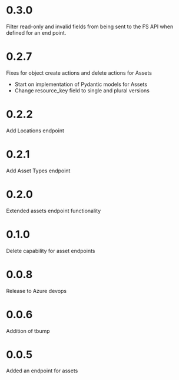 # 0.3.0

Filter read-only and invalid fields from being sent to the FS API when defined for an end point.

# 0.2.7

Fixes for object create actions and delete actions for Assets

- Start on implementation of Pydantic models for Assets
- Change resource_key field to single and plural versions

# 0.2.2

Add Locations endpoint

# 0.2.1

Add Asset Types endpoint

# 0.2.0

Extended assets endpoint functionality

# 0.1.0

Delete capability for asset endpoints

# 0.0.8

Release to Azure devops

# 0.0.6

Addition of tbump

# 0.0.5

Added an endpoint for assets
